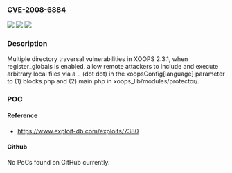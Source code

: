 ### [CVE-2008-6884](https://cve.mitre.org/cgi-bin/cvename.cgi?name=CVE-2008-6884)
![](https://img.shields.io/static/v1?label=Product&message=n%2Fa&color=blue)
![](https://img.shields.io/static/v1?label=Version&message=n%2Fa&color=blue)
![](https://img.shields.io/static/v1?label=Vulnerability&message=n%2Fa&color=brighgreen)

### Description

Multiple directory traversal vulnerabilities in XOOPS 2.3.1, when register_globals is enabled, allow remote attackers to include and execute arbitrary local files via a .. (dot dot) in the xoopsConfig[language] parameter to (1) blocks.php and (2) main.php in xoops_lib/modules/protector/.

### POC

#### Reference
- https://www.exploit-db.com/exploits/7380

#### Github
No PoCs found on GitHub currently.

